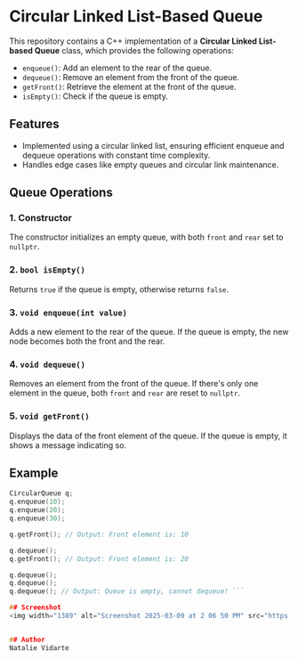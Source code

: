 # Circular Linked List-Based Queue

This repository contains a C++ implementation of a **Circular Linked List-based Queue** class, which provides the following operations:

- `enqueue()`: Add an element to the rear of the queue.
- `dequeue()`: Remove an element from the front of the queue.
- `getFront()`: Retrieve the element at the front of the queue.
- `isEmpty()`: Check if the queue is empty.

## Features
- Implemented using a circular linked list, ensuring efficient enqueue and dequeue operations with constant time complexity.
- Handles edge cases like empty queues and circular link maintenance.

## Queue Operations

### 1. Constructor
The constructor initializes an empty queue, with both `front` and `rear` set to `nullptr`.

### 2. `bool isEmpty()`
Returns `true` if the queue is empty, otherwise returns `false`.

### 3. `void enqueue(int value)`
Adds a new element to the rear of the queue. If the queue is empty, the new node becomes both the front and the rear. 

### 4. `void dequeue()`
Removes an element from the front of the queue. If there's only one element in the queue, both `front` and `rear` are reset to `nullptr`.

### 5. `void getFront()`
Displays the data of the front element of the queue. If the queue is empty, it shows a message indicating so.

## Example

```cpp
CircularQueue q;
q.enqueue(10);
q.enqueue(20);
q.enqueue(30);

q.getFront(); // Output: Front element is: 10

q.dequeue();
q.getFront(); // Output: Front element is: 20

q.dequeue();
q.dequeue();
q.dequeue(); // Output: Queue is empty, cannot dequeue! ```

## Screenshot
<img width="1389" alt="Screenshot 2025-03-09 at 2 06 50 PM" src="https://github.com/user-attachments/assets/96c79362-eabd-4dc4-88ab-4636978ac6c2" />


## Author
Natalie Vidarte



